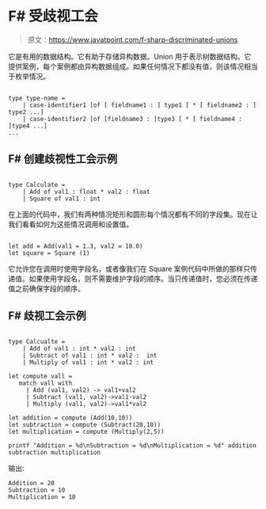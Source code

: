 # F# 受歧视工会

> 原文：<https://www.javatpoint.com/f-sharp-discriminated-unions>

它是有用的数据结构。它有助于存储异构数据。Union 用于表示树数据结构。它提供案例，每个案例都由异构数据组成。如果任何情况下都没有值，则该情况相当于枚举情况。

```

type type-name =
    | case-identifier1 [of [ fieldname1 : ] type1 [ * [ fieldname2 : ] type2 ...]
    | case-identifier2 [of [fieldname3 : ]type3 [ * [ fieldname4 : ]type4 ...]
...

```

## F# 创建歧视性工会示例

```

type Calculate =
    | Add of val1 : float * val2 : float
    | Square of val1 : int

```

在上面的代码中，我们有两种情况矩形和圆形每个情况都有不同的字段集。现在让我们看看如何为这些情况调用和设置值。

```

let add = Add(val1 = 1.3, val2 = 10.0)
let square = Square (1)

```

它允许您在调用时使用字段名，或者像我们在 Square 案例代码中所做的那样只传递值。如果使用字段名，则不需要维护字段的顺序。当只传递值时，您必须在传递值之前确保字段的顺序。

## F# 歧视工会示例

```

type Calcualte =
    | Add of val1 : int * val2 : int
    | Subtract of val1 : int * val2 :  int
    | Multiply of val1 : int * val2 : int

let compute vall =
   match vall with
     | Add (val1, val2) -> val1+val2
     | Subtract (val1, val2)->val1-val2     
     | Multiply (val1, val2)->val1*val2

let addition = compute (Add(10,10))
let subtraction = compute (Subtract(20,10))
let multiplication = compute (Multiply(2,5))

printf "Addition = %d\nSubtraction = %d\nMultiplication = %d" addition subtraction multiplication

```

输出:

```
Addition = 20
Subtraction = 10
Multiplication = 10

```